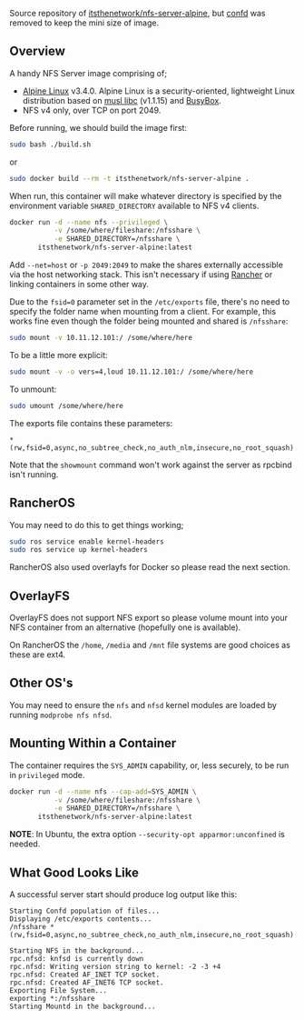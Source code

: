 Source repository of [itsthenetwork/nfs-server-alpine](https://hub.docker.com/r/itsthenetwork/nfs-server-alpine/),
but [confd](https://github.com/kelseyhightower/confd) was removed to keep the mini size of image.

## Overview

A handy NFS Server image comprising of;

- [Alpine Linux](http://www.alpinelinux.org/) v3.4.0. Alpine Linux is a security-oriented,
  lightweight Linux distribution based on [musl libc](https://www.musl-libc.org/) (v1.1.15)
  and [BusyBox](https://www.busybox.net/).
- NFS v4 only, over TCP on port 2049.

Before running, we should build the image first:

```bash
sudo bash ./build.sh
```
or

```bash
sudo docker build --rm -t itsthenetwork/nfs-server-alpine .
```

When run, this container will make whatever directory is specified by the environment
variable `SHARED_DIRECTORY` available to NFS v4 clients.

```bash
docker run -d --name nfs --privileged \
           -v /some/where/fileshare:/nfsshare \
           -e SHARED_DIRECTORY=/nfsshare \
       itsthenetwork/nfs-server-alpine:latest
```

Add `--net=host` or `-p 2049:2049` to make the shares externally accessible via the host networking stack.
This isn't necessary if using [Rancher](http://rancher.com/) or linking containers in some other way.

Due to the `fsid=0` parameter set in the `/etc/exports` file,
there's no need to specify the folder name when mounting from a client.
For example, this works fine even though the folder being mounted and shared is `/nfsshare`:

```bash
sudo mount -v 10.11.12.101:/ /some/where/here
```

To be a little more explicit:

```bash
sudo mount -v -o vers=4,loud 10.11.12.101:/ /some/where/here
```

To unmount:

```bash
sudo umount /some/where/here
```

The exports file contains these parameters:

```
*(rw,fsid=0,async,no_subtree_check,no_auth_nlm,insecure,no_root_squash)
```

Note that the `showmount` command won't work against the server as rpcbind isn't running.

## RancherOS

You may need to do this to get things working;
```bash
sudo ros service enable kernel-headers
sudo ros service up kernel-headers
```

RancherOS also used overlayfs for Docker so please read the next section.

## OverlayFS

OverlayFS does not support NFS export so please volume mount into your NFS container
from an alternative (hopefully one is available).

On RancherOS the `/home`, `/media` and `/mnt` file systems are good choices as these are ext4.

## Other OS's

You may need to ensure the `nfs` and `nfsd` kernel modules are loaded by running `modprobe nfs nfsd`.

## Mounting Within a Container

The container requires the `SYS_ADMIN` capability, or, less securely, to be run in `privileged` mode.

```bash
docker run -d --name nfs --cap-add=SYS_ADMIN \
           -v /some/where/fileshare:/nfsshare \
           -e SHARED_DIRECTORY=/nfsshare \
       itsthenetwork/nfs-server-alpine:latest
```

**NOTE**: In Ubuntu, the extra option `--security-opt apparmor:unconfined` is needed.

## What Good Looks Like

A successful server start should produce log output like this:

```
Starting Confd population of files...
Displaying /etc/exports contents...
/nfsshare *(rw,fsid=0,async,no_subtree_check,no_auth_nlm,insecure,no_root_squash)

Starting NFS in the background...
rpc.nfsd: knfsd is currently down
rpc.nfsd: Writing version string to kernel: -2 -3 +4
rpc.nfsd: Created AF_INET TCP socket.
rpc.nfsd: Created AF_INET6 TCP socket.
Exporting File System...
exporting *:/nfsshare
Starting Mountd in the background...
```

